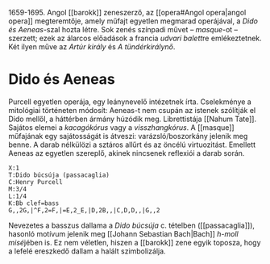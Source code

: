 1659-1695. Angol [[barokk]] zeneszerző, az [[opera#Angol opera|angol opera]] megteremtője, amely műfajt egyetlen megmarad operájával, a *Dido és Aeneas*-szal hozta létre.
Sok zenés színpadi művet – *masque*-ot – szerzett; ezek az álarcos előadások a francia *udvari balett*re emlékeztetnek. Két ilyen műve az *Artúr király* és *A tündérkirálynő*.
# Dido és Aeneas
Purcell egyetlen operája, egy leánynevelő intézetnek írta. Cselekménye a mitológiai történeten módosít: Aeneas-t nem csupán az istenek szólítják el Dido mellől, a háttérben ármány húzódik meg. Librettistája [[Nahum Tate]].
Sajátos elemei a *kacagókórus* vagy a *visszhangkórus*. A [[masque]] műfajának egy sajátosságát is átveszi: varázsló/boszorkány jelenik meg benne.
A darab nélkülözi a sztáros allűrt és az öncélú virtuozitást. Emellett Aeneas az egyetlen szereplő, akinek nincsenek reflexiói a darab során.
```music-abc
X:1
T:Dido búcsúja (passacaglia)
C:Henry Purcell
M:3/4
L:1/4
K:Bb clef=bass
G,,2G,|^F,2=F,|=E,2_E,|D,2B,,|C,D,D,,|G,,2
```
Nevezetes a basszus dallama a *Dido búcsúja* c. tételben ([[passacaglia]]), hasonló motívum jelenik meg [[Johann Sebastian Bach|Bach]] *h-moll misé*jében is. Ez nem véletlen, hiszen a [[barokk]] zene egyik toposza, hogy a lefelé ereszkedő dallam a halált szimbolizálja.
